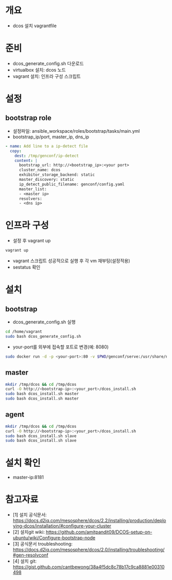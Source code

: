 # 개요
* dcos 설치 vagrantfile

# 준비
* dcos_generate_config.sh 다운로드
* virtualbox 설치: dcos 노드
* vagrant 설치: 인프라 구성 스크립트

# 설정
## bootstrap role
* 설정파일: ansible_workspace/roles/bootstrap/tasks/main.yml
* bootstrap_ip/port, master_ip, dns_ip
```yaml
- name: Add line to a ip-detect file
  copy:
    dest: /tmp/genconf/ip-detect
    content: |
      bootstrap_url: http://<bootstrap_ip>:<your port>
      cluster_name: dcos
      exhibitor_storage_backend: static
      master_discovery: static
      ip_detect_public_filename: genconf/config.yaml
      master_list:
      - <master ip>
      resolvers:
      - <dns ip>
```

# 인프라 구성
* 설정 후 vagrant up
```powershell
vagrant up
```
* vagrant 스크립트 성공적으로 실행 후 각 vm 재부팅(설정적용)
* sestatus 확인

# 설치
## bootstrap
* dcos_generate_config.sh 실행
```sh
cd /home/vagrant
sudo bash dcos_generate_config.sh
```

* your-port를 외부에 접속할 포트로 변경(예: 8080)
```sh
sudo docker run -d -p <your-port>:80 -v $PWD/genconf/serve:/usr/share/nginx/html:ro nginx
```

## master
```sh
mkdir /tmp/dcos && cd /tmp/dcos
curl -O http://<bootstrap-ip>:<your_port>/dcos_install.sh
sudo bash dcos_install.sh master
sudo bash dcos_install.sh master
```

## agent
```sh
mkdir /tmp/dcos && cd /tmp/dcos
curl -O http://<bootstrap-ip>:<your_port>/dcos_install.sh
sudo bash dcos_install.sh slave
sudo bash dcos_install.sh slave
```

# 설치 확인
* master-ip:8181

# 참고자료
* [1] 설치 공식문서: https://docs.d2iq.com/mesosphere/dcos/2.2/installing/production/deploying-dcos/installation/#configure-your-cluster
* [2] 설치git wiki: https://github.com/amitpandit09/DCOS-setup-on-ubuntu/wiki/Configure-bootstrap-node
* [3] 공식문서 troubleshooting: https://docs.d2iq.com/mesosphere/dcos/2.0/installing/troubleshooting/#gen-resolvconf
* [4] 설치 git: https://gist.github.com/cantbewong/38a4f5dc8c78b17c9ca8881e00310498